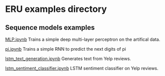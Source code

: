 # ERU examples directory

## Sequence models examples

[MLP.ipynb](mlp.ipynb)
Trains a simple deep multi-layer perceptron on the artifical data.

[pi.ipynb](pi.ipynb)
Trains a simple RNN to predict the next digits of pi

[lstm_text_generation.ipynb](lstm_text_generation.ipynb)
Generates text from Yelp reviews. 

[lstm_sentiment_classifier.ipynb](lstm_sentiment_classifier.ipynb)
LSTM sentiment classifier on Yelp reviews. 
